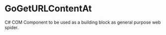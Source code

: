 GoGetURLContentAt
=================

C# COM Component to be used as a building block as general purpose web spider.
